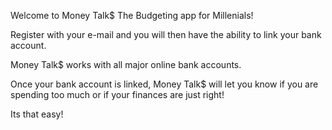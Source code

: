 Welcome to Money Talk$
The Budgeting app for Millenials!

Register with your e-mail and you will then have the ability to link your bank account.

Money Talk$ works with all major online bank accounts. 

Once your bank account is linked, Money Talk$ will let you know if you are spending too much or if your finances are 
just right!

Its that easy!
